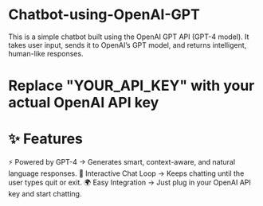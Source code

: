 # Chatbot-using-OpenAI-GPT
This is a simple chatbot built using the OpenAI GPT API (GPT-4 model).
It takes user input, sends it to OpenAI’s GPT model, and returns intelligent, human-like responses.
# Replace "YOUR_API_KEY" with your actual OpenAI API key

# ✨ Features
⚡ Powered by GPT-4 → Generates smart, context-aware, and natural language responses.
💬 Interactive Chat Loop → Keeps chatting until the user types quit or exit.
🌍 Easy Integration → Just plug in your OpenAI API key and start chatting.
